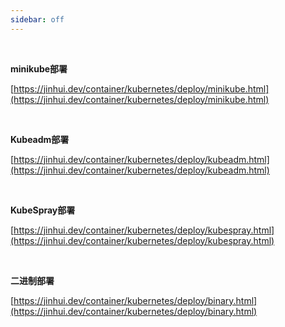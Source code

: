 ```yaml
---
sidebar: off
---
```


<br />

**minikube部署**

[https://jinhui.dev/container/kubernetes/deploy/minikube.html](https://jinhui.dev/container/kubernetes/deploy/minikube.html)

<br />

**Kubeadm部署**

[https://jinhui.dev/container/kubernetes/deploy/kubeadm.html](https://jinhui.dev/container/kubernetes/deploy/kubeadm.html)

<br />

**KubeSpray部署**

[https://jinhui.dev/container/kubernetes/deploy/kubespray.html](https://jinhui.dev/container/kubernetes/deploy/kubespray.html)

<br />

**二进制部署**

[https://jinhui.dev/container/kubernetes/deploy/binary.html](https://jinhui.dev/container/kubernetes/deploy/binary.html)
